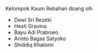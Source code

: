 Kelompok Kaum Rebahan doang sih

- Dewi Sri Rezeki
- Hesti Gravina
- Bayu Adi Prabowo
- Arinto Bagas Satyoko
- Shiddiq Khatomi
